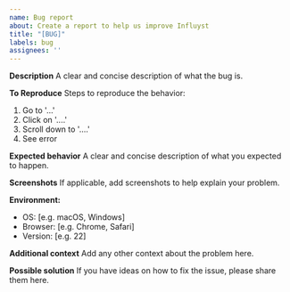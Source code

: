 ```yaml
---
name: Bug report
about: Create a report to help us improve Influyst
title: "[BUG]"
labels: bug
assignees: ''
---
```


**Description**
A clear and concise description of what the bug is.

**To Reproduce**
Steps to reproduce the behavior:
1. Go to '...'
2. Click on '....'
3. Scroll down to '....'
4. See error

**Expected behavior**
A clear and concise description of what you expected to happen.

**Screenshots**
If applicable, add screenshots to help explain your problem.

**Environment:**
 - OS: [e.g. macOS, Windows]
 - Browser: [e.g. Chrome, Safari]
 - Version: [e.g. 22]

**Additional context**
Add any other context about the problem here.

**Possible solution**
If you have ideas on how to fix the issue, please share them here. 